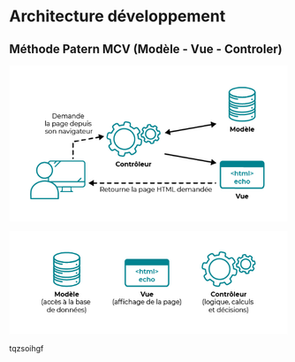 # Architecture développement

## Méthode Patern MCV (Modèle - Vue - Controler)


![img2](./img/shemas_patern_mvc.png)

![img1](./img/shemas_detail_mvc.png)



tqzsoihgf

